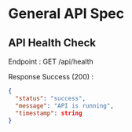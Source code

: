 # General API Spec

## API Health Check

Endpoint  : GET /api/health

Response Success (200)  :

```json
{
  "status": "success",
  "message": "API is running",
  "timestamp": string
}
```